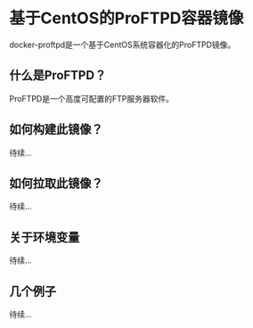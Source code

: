 # 基于CentOS的ProFTPD容器镜像

docker-proftpd是一个基于CentOS系统容器化的ProFTPD镜像。

## 什么是ProFTPD？

ProFTPD是一个高度可配置的FTP服务器软件。

## 如何构建此镜像？

待续...
  
## 如何拉取此镜像？

待续...

## 关于环境变量

待续...
  
## 几个例子

待续...
